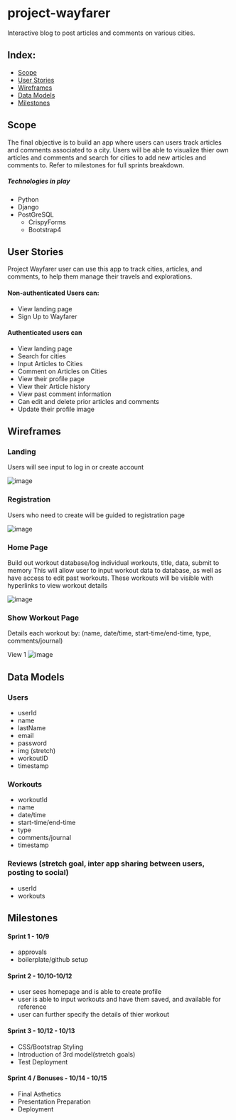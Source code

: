 # project-wayfarer

Interactive blog to post articles and comments on various cities.

## Index:

- [Scope](#Scope)
- [User Stories](#user-stories)
- [Wireframes](#wireframes)
- [Data Models](#data-models)
- [Milestones](#milestones)

## Scope

The final objective is to build an app where users can users track articles and comments associated to a city.  Users will be able to visualize thier own articles and comments and search for cities to add new articles and comments to. Refer to milestones for full sprints breakdown.

##### Technologies in play

- Python
- Django
- PostGreSQL
  - CrispyForms
  - Bootstrap4
  

## User Stories

Project Wayfarer user can use this app to track cities, articles, and comments, to help them manage their travels and explorations.

#### Non-authenticated Users can:

- View landing page
- Sign Up to Wayfarer

#### Authenticated users can

- View landing page
- Search for cities
- Input Articles to Cities
- Comment on Articles on Cities
- View their profile page
- View their Article history
- View past comment information
- Can edit and delete prior articles and comments
- Update their profile image

## Wireframes

### Landing

Users will see input to log in or create account

![image]()


### Registration

Users who need to create will be guided to registration page

![image]()

### Home Page

Build out workout database/log individual workouts, title, data, submit to memory
This will allow user to input workout data to database, as well as have access to edit past workouts.  These workouts will be visible with hyperlinks to view workout details

![image]()


### Show Workout Page

Details each workout by: (name, date/time, start-time/end-time, type, comments/journal)

View 1
![image]()



## Data Models

### Users

- userId
- name
- lastName
- email
- password
- img (stretch)
- workoutID
- timestamp

### Workouts

- workoutId
- name
- date/time
- start-time/end-time
- type
- comments/journal
- timestamp


### Reviews (stretch goal, inter app sharing between users, posting to social)

- userId
- workouts


## Milestones

#### Sprint 1 - 10/9

- approvals
- boilerplate/github setup

#### Sprint 2 - 10/10-10/12

- user sees homepage and is able to create profile
- user is able to input workouts and have them saved, and available for reference
- user can further specify the details of thier workout



#### Sprint 3 - 10/12 - 10/13

- CSS/Bootstrap Styling
- Introduction of 3rd model(stretch goals)
- Test Deployment


#### Sprint 4 / Bonuses - 10/14 - 10/15

- Final Asthetics 
- Presentation Preparation
- Deployment
